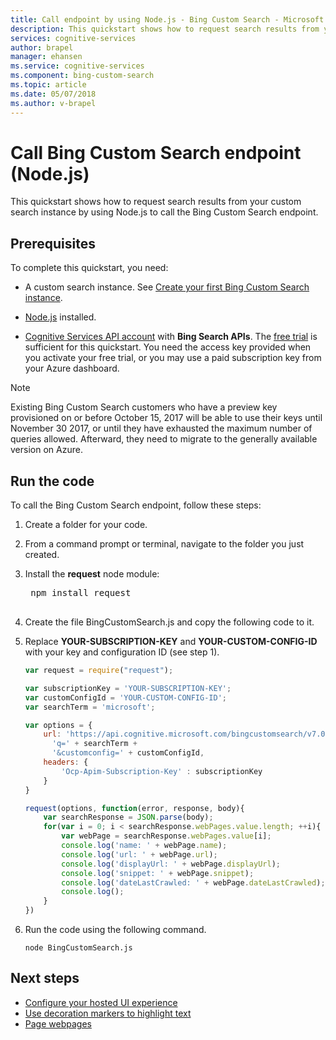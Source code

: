 ```yaml
---
title: Call endpoint by using Node.js - Bing Custom Search - Microsoft Cognitive Services
description: This quickstart shows how to request search results from your custom search instance by using Node.js to call the Bing Custom Search endpoint. 
services: cognitive-services
author: brapel
manager: ehansen
ms.service: cognitive-services
ms.component: bing-custom-search
ms.topic: article
ms.date: 05/07/2018
ms.author: v-brapel
---
```


# Call Bing Custom Search endpoint (Node.js)

This quickstart shows how to request search results from your custom search instance by using Node.js to call the Bing Custom Search endpoint. 

## Prerequisites
To complete this quickstart, you need:

- A custom search instance. See [Create your first Bing Custom Search instance](quick-start.md).

- [Node.js](https://www.nodejs.org/) installed.

-  [Cognitive Services API account](https://docs.microsoft.com/azure/cognitive-services/cognitive-services-apis-create-account) with **Bing Search APIs**. The [free trial](https://azure.microsoft.com/try/cognitive-services/?api=bing-custom-search) is sufficient for this quickstart. You need the access key provided when you activate your free trial, or you may use a paid subscription key from your Azure dashboard.

  >[!NOTE]  
  >Existing Bing Custom Search customers who have a preview key provisioned on or before October 15, 2017 will be able to use their keys until November 30 2017, or until they have exhausted the maximum number of queries allowed. Afterward, they need to migrate to the generally available version on Azure.  

## Run the code

To call the Bing Custom Search endpoint, follow these steps:

1. Create a folder for your code.
2. From a command prompt or terminal, navigate to the folder you just created.
3. Install the **request** node module:
    <pre>
    npm install request
    </pre>
4. Create the file BingCustomSearch.js and copy the following code to it.
5. Replace **YOUR-SUBSCRIPTION-KEY** and **YOUR-CUSTOM-CONFIG-ID** with your key and configuration ID (see step 1).

    ``` javascript
    var request = require("request");
    
    var subscriptionKey = 'YOUR-SUBSCRIPTION-KEY';
    var customConfigId = 'YOUR-CUSTOM-CONFIG-ID';
    var searchTerm = 'microsoft';
    
    var options = {
        url: 'https://api.cognitive.microsoft.com/bingcustomsearch/v7.0/search?' + 
          'q=' + searchTerm + 
          '&customconfig=' + customConfigId,
        headers: {
            'Ocp-Apim-Subscription-Key' : subscriptionKey
        }
    }
    
    request(options, function(error, response, body){
        var searchResponse = JSON.parse(body);
        for(var i = 0; i < searchResponse.webPages.value.length; ++i){
            var webPage = searchResponse.webPages.value[i];
            console.log('name: ' + webPage.name);
            console.log('url: ' + webPage.url);
            console.log('displayUrl: ' + webPage.displayUrl);
            console.log('snippet: ' + webPage.snippet);
            console.log('dateLastCrawled: ' + webPage.dateLastCrawled);
            console.log();
        }
    })
    ```
6. Run the code using the following command.
    ```    
    node BingCustomSearch.js
   ``` 

## Next steps
- [Configure your hosted UI experience](./hosted-ui.md)
- [Use decoration markers to highlight text](./hit-highlighting.md)
- [Page webpages](./page-webpages.md)